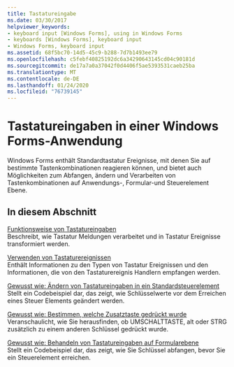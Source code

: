 ```yaml
---
title: Tastatureingabe
ms.date: 03/30/2017
helpviewer_keywords:
- keyboard input [Windows Forms], using in Windows Forms
- keyboards [Windows Forms], keyboard input
- Windows Forms, keyboard input
ms.assetid: 68f5bc70-14d5-45c9-b288-7d7b1493ee79
ms.openlocfilehash: c5febf40825192dc6a34290643145cd04c90181d
ms.sourcegitcommit: de17a7a0a37042f0d4406f5ae5393531caeb25ba
ms.translationtype: MT
ms.contentlocale: de-DE
ms.lasthandoff: 01/24/2020
ms.locfileid: "76739145"
---
```

# <a name="keyboard-input-in-a-windows-forms-application"></a>Tastatureingaben in einer Windows Forms-Anwendung
Windows Forms enthält Standardtastatur Ereignisse, mit denen Sie auf bestimmte Tastenkombinationen reagieren können, und bietet auch Möglichkeiten zum Abfangen, ändern und Verarbeiten von Tastenkombinationen auf Anwendungs-, Formular-und Steuerelement Ebene.  
  
## <a name="in-this-section"></a>In diesem Abschnitt  
 [Funktionsweise von Tastatureingaben](how-keyboard-input-works.md)  
 Beschreibt, wie Tastatur Meldungen verarbeitet und in Tastatur Ereignisse transformiert werden.  
  
 [Verwenden von Tastaturereignissen](using-keyboard-events.md)  
 Enthält Informationen zu den Typen von Tastatur Ereignissen und den Informationen, die von den Tastaturereignis Handlern empfangen werden.  
  
 [Gewusst wie: Ändern von Tastatureingaben in ein Standardsteuerelement](how-to-modify-keyboard-input-to-a-standard-control.md)  
 Stellt ein Codebeispiel dar, das zeigt, wie Schlüsselwerte vor dem Erreichen eines Steuer Elements geändert werden.  
  
 [Gewusst wie: Bestimmen, welche Zusatztaste gedrückt wurde](how-to-determine-which-modifier-key-was-pressed.md)  
 Veranschaulicht, wie Sie herausfinden, ob UMSCHALTTASTE, alt oder STRG zusätzlich zu einem anderen Schlüssel gedrückt wurde.  
  
 [Gewusst wie: Behandeln von Tastatureingaben auf Formularebene](how-to-handle-keyboard-input-at-the-form-level.md)  
 Stellt ein Codebeispiel dar, das zeigt, wie Sie Schlüssel abfangen, bevor Sie ein Steuerelement erreichen.
